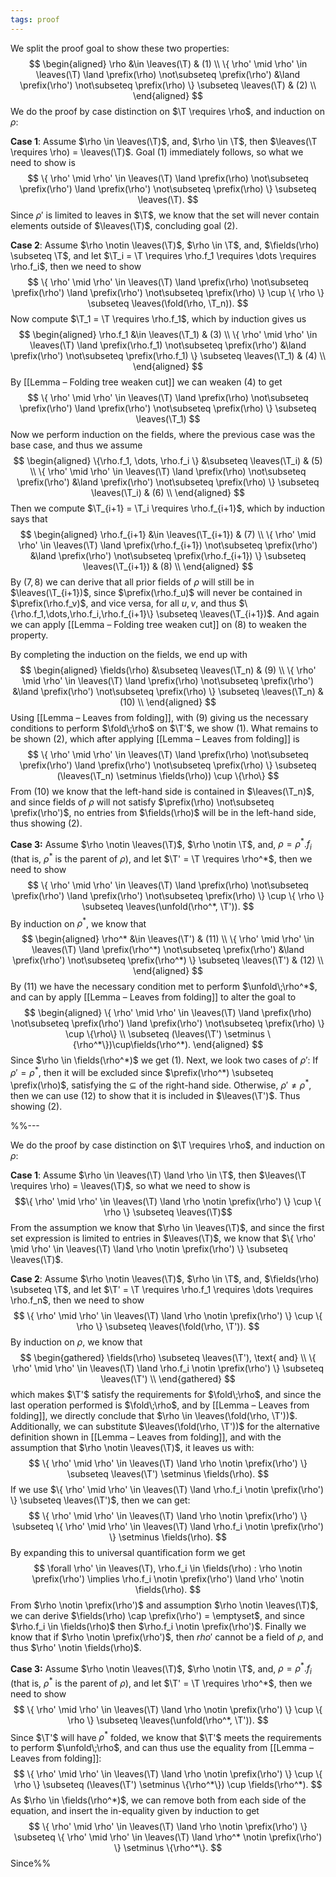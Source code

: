 ```yaml
---
tags: proof
---
```


We split the proof goal to show these two properties:
$$
\begin{aligned}
\rho &\in \leaves(\T) & (1) \\
\{ \rho' \mid \rho' \in \leaves(\T) \land \prefix(\rho) \not\subseteq \prefix(\rho') &\land \prefix(\rho') \not\subseteq \prefix(\rho) \} \subseteq \leaves(\T) & (2) \\
\end{aligned}
$$
We do the proof by case distinction on $\T \requires \rho$, and induction on $\rho$:

**Case 1**: Assume $\rho \in \leaves(\T)$, and, $\rho \in \T$, then $\leaves(\T \requires \rho) = \leaves(\T)$. Goal $(1)$ immediately follows, so what we need to show is
$$
\{ \rho' \mid \rho' \in \leaves(\T) \land \prefix(\rho) \not\subseteq \prefix(\rho') \land \prefix(\rho') \not\subseteq \prefix(\rho) \} \subseteq \leaves(\T).
$$
Since $\rho'$ is limited to leaves in $\T$, we know that the set will never contain elements outside of $\leaves(\T)$, concluding goal $(2)$.

**Case 2**: Assume $\rho \notin \leaves(\T)$, $\rho \in \T$, and, $\fields(\rho) \subseteq \T$, and let $\T_i = \T \requires \rho.f_1 \requires \dots \requires \rho.f_i$, then we need to show
$$
\{ \rho' \mid \rho' \in \leaves(\T) \land \prefix(\rho) \not\subseteq \prefix(\rho') \land \prefix(\rho') \not\subseteq \prefix(\rho) \} \cup \{ \rho \} \subseteq \leaves(\fold(\rho, \T_n)).
$$
Now compute $\T_1 = \T \requires \rho.f_1$, which by induction gives us
$$
\begin{aligned}
\rho.f_1 &\in \leaves(\T_1) & (3) \\
\{ \rho' \mid \rho' \in \leaves(\T) \land \prefix(\rho.f_1) \not\subseteq \prefix(\rho') &\land \prefix(\rho') \not\subseteq \prefix(\rho.f_1) \} \subseteq \leaves(\T_1) & (4) \\
\end{aligned}
$$
By [[Lemma – Folding tree weaken cut]] we can weaken $(4)$ to get
$$
\{ \rho' \mid \rho' \in \leaves(\T) \land \prefix(\rho) \not\subseteq \prefix(\rho') \land \prefix(\rho') \not\subseteq \prefix(\rho) \} \subseteq \leaves(\T_1)
$$
Now we perform induction on the fields, where the previous case was the base case, and thus we assume
$$
\begin{aligned}
\{\rho.f_1, \dots, \rho.f_i \} &\subseteq \leaves(\T_i) & (5) \\
\{ \rho' \mid \rho' \in \leaves(\T) \land \prefix(\rho) \not\subseteq \prefix(\rho') &\land \prefix(\rho') \not\subseteq \prefix(\rho) \} \subseteq \leaves(\T_i) & (6) \\
\end{aligned}
$$
Then we compute $\T_{i+1} = \T_i \requires \rho.f_{i+1}$, which by induction says that
$$
\begin{aligned}
\rho.f_{i+1} &\in \leaves(\T_{i+1}) & (7) \\
\{ \rho' \mid \rho' \in \leaves(\T) \land \prefix(\rho.f_{i+1}) \not\subseteq \prefix(\rho') &\land \prefix(\rho') \not\subseteq \prefix(\rho.f_{i+1}) \} \subseteq \leaves(\T_{i+1}) & (8) \\
\end{aligned}
$$
By $(7,8)$ we can derive that all prior fields of $\rho$ will still be in $\leaves(\T_{i+1})$, since $\prefix(\rho.f_u)$ will never be contained in $\prefix(\rho.f_v)$, and vice versa, for all $u,v$, and thus $\{\rho.f_1,\dots,\rho.f_i,\rho.f_{i+1}\} \subseteq \leaves(\T_{i+1})$. And again we can apply [[Lemma – Folding tree weaken cut]] on $(8)$ to weaken the property.

By completing the induction on the fields, we end up with
$$
\begin{aligned}
\fields(\rho) &\subseteq \leaves(\T_n) & (9) \\
\{ \rho' \mid \rho' \in \leaves(\T) \land \prefix(\rho) \not\subseteq \prefix(\rho') &\land \prefix(\rho') \not\subseteq \prefix(\rho) \} \subseteq \leaves(\T_n) & (10) \\
\end{aligned}
$$
Using [[Lemma – Leaves from folding]], with $(9)$ giving us the necessary conditions to perform $\fold\;\rho$ on $\T'$, we show $(1)$. What remains to be shown $(2)$, which after applying [[Lemma – Leaves from folding]] is
$$
\{ \rho' \mid \rho' \in \leaves(\T) \land \prefix(\rho) \not\subseteq \prefix(\rho') \land \prefix(\rho') \not\subseteq \prefix(\rho) \} \subseteq (\leaves(\T_n) \setminus \fields(\rho)) \cup \{\rho\}
$$
From $(10)$ we know that the left-hand side is contained in $\leaves(\T_n)$, and since fields of $\rho$ will not satisfy $\prefix(\rho) \not\subseteq \prefix(\rho')$, no entries from $\fields(\rho)$ will be in the left-hand side, thus showing $(2)$.

**Case 3:** Assume $\rho \notin \leaves(\T)$, $\rho \notin \T$, and, $\rho = \rho^*.f_i$ (that is, $\rho^*$ is the parent of $\rho$), and let $\T' = \T \requires \rho^*$, then we need to show
$$
\{ \rho' \mid \rho' \in \leaves(\T) \land \prefix(\rho) \not\subseteq \prefix(\rho') \land \prefix(\rho') \not\subseteq \prefix(\rho) \} \cup \{ \rho \} \subseteq \leaves(\unfold(\rho^*, \T')).
$$
By induction on $\rho^*$, we know that
$$
\begin{aligned}
\rho^* &\in \leaves(\T') & (11) \\
\{ \rho' \mid \rho' \in \leaves(\T) \land \prefix(\rho^*) \not\subseteq \prefix(\rho') &\land \prefix(\rho') \not\subseteq \prefix(\rho^*) \} \subseteq \leaves(\T') & (12) \\
\end{aligned}
$$
By $(11)$ we have the necessary condition met to perform $\unfold\;\rho^*$, and can by apply [[Lemma – Leaves from folding]] to alter the goal to
$$
\begin{aligned}
\{ \rho' \mid \rho' \in \leaves(\T) \land \prefix(\rho) \not\subseteq \prefix(\rho') \land \prefix(\rho') \not\subseteq \prefix(\rho) \} \cup \{\rho\} \\ \subseteq (\leaves(\T') \setminus \{\rho^*\})\cup\fields(\rho^*).
\end{aligned}
$$
Since $\rho \in \fields(\rho^*)$ we get $(1)$. Next, we look two cases of $\rho'$: If $\rho' = \rho^*$, then it will be excluded since $\prefix(\rho^*) \subseteq \prefix(\rho)$, satisfying the $\subseteq$ of the right-hand side. Otherwise, $\rho' \neq \rho^*$, then we can use $(12)$ to show that it is included in $\leaves(\T')$. Thus showing $(2)$.

%%---

We do the proof by case distinction on $\T \requires \rho$, and induction on $\rho$:

**Case 1**: Assume $\rho \in \leaves(\T) \land \rho \in \T$, then $\leaves(\T \requires \rho) = \leaves(\T)$, so what we need to show is $$\{ \rho' \mid \rho' \in \leaves(\T) \land \rho \notin \prefix(\rho') \} \cup \{ \rho \} \subseteq \leaves(\T)$$
From the assumption we know that $\rho \in \leaves(\T)$, and since the first set expression is limited to entries in $\leaves(\T)$, we know that $\{ \rho' \mid \rho' \in \leaves(\T) \land \rho \notin \prefix(\rho') \} \subseteq \leaves(\T)$.

**Case 2**: Assume $\rho \notin \leaves(\T)$, $\rho \in \T$, and, $\fields(\rho) \subseteq \T$, and let $\T' = \T \requires \rho.f_1 \requires \dots \requires \rho.f_n$, then we need to show
$$
\{ \rho' \mid \rho' \in \leaves(\T) \land \rho \notin \prefix(\rho') \} \cup \{ \rho \} \subseteq \leaves(\fold(\rho, \T')).
$$
By induction on $\rho$, we know that
$$
\begin{gathered}
\fields(\rho) \subseteq \leaves(\T'), \text{ and} \\
\{ \rho' \mid \rho' \in \leaves(\T) \land \rho.f_i \notin \prefix(\rho') \} \subseteq \leaves(\T') \\
\end{gathered}
$$
which makes $\T'$ satisfy the requirements for $\fold\;\rho$, and since the last operation performed is $\fold\;\rho$, and by [[Lemma – Leaves from folding]], we directly conclude that $\rho \in \leaves(\fold(\rho, \T'))$. Additionally, we can substitute $\leaves(\fold(\rho, \T'))$ for the alternative definition shown in [[Lemma – Leaves from folding]], and with the assumption that $\rho \notin \leaves(\T)$, it leaves us with:
$$
\{ \rho' \mid \rho' \in \leaves(\T) \land \rho \notin \prefix(\rho') \} \subseteq \leaves(\T') \setminus \fields(\rho).
$$
If we use $\{ \rho' \mid \rho' \in \leaves(\T) \land \rho.f_i \notin \prefix(\rho') \} \subseteq \leaves(\T')$, then we can get: 
$$
\{ \rho' \mid \rho' \in \leaves(\T) \land \rho \notin \prefix(\rho') \} \subseteq \{ \rho' \mid \rho' \in \leaves(\T) \land \rho.f_i \notin \prefix(\rho') \} \setminus \fields(\rho).
$$
By expanding this to universal quantification form we get
$$
\forall \rho' \in \leaves(\T), \rho.f_i \in \fields(\rho) : \rho \notin \prefix(\rho') \implies \rho.f_i \notin \prefix(\rho') \land \rho' \notin \fields(\rho).
$$
From $\rho \notin \prefix(\rho')$ and assumption $\rho \notin \leaves(\T)$, we can derive $\fields(\rho) \cap \prefix(\rho') = \emptyset$, and since $\rho.f_i \in \fields(\rho)$ then $\rho.f_i \notin \prefix(\rho')$. Finally we know that if $\rho \notin \prefix(\rho')$, then $rho'$ cannot be a field of $\rho$, and thus $\rho' \notin \fields(\rho)$.

**Case 3:** Assume $\rho \notin \leaves(\T)$, $\rho \notin \T$, and, $\rho = \rho^*.f_i$ (that is, $\rho^*$ is the parent of $\rho$), and let $\T' = \T \requires \rho^*$, then we need to show
$$
\{ \rho' \mid \rho' \in \leaves(\T) \land \rho \notin \prefix(\rho') \} \cup \{ \rho \} \subseteq \leaves(\unfold(\rho^*, \T')).
$$
Since $\T'$ will have $\rho^*$ folded, we know that $\T'$ meets the requirements to perform $\unfold\;\rho$, and can thus use the equality from [[Lemma – Leaves from folding]]:
$$
\{ \rho' \mid \rho' \in \leaves(\T) \land \rho \notin \prefix(\rho') \} \cup \{ \rho \} \subseteq (\leaves(\T') \setminus \{\rho^*\}) \cup \fields(\rho^*).
$$
As $\rho \in \fields(\rho^*)$, we can remove both from each side of the equation, and insert the in-equality given by induction to get
$$
\{ \rho' \mid \rho' \in \leaves(\T) \land \rho \notin \prefix(\rho') \} \subseteq \{ \rho' \mid \rho' \in \leaves(\T) \land \rho^* \notin \prefix(\rho') \} \setminus \{\rho^*\}.
$$
Since%%